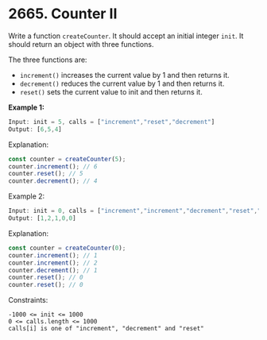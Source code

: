 # 2665. Counter II

Write a function `createCounter`. It should accept an initial integer `init`. It should return an object with three functions.

The three functions are:

* `increment()` increases the current value by 1 and then returns it.
* `decrement()` reduces the current value by 1 and then returns it.
* `reset()` sets the current value to init and then returns it.
 

**Example 1:**
```js
Input: init = 5, calls = ["increment","reset","decrement"]
Output: [6,5,4]
```
Explanation:
```js
const counter = createCounter(5);
counter.increment(); // 6
counter.reset(); // 5
counter.decrement(); // 4
```
Example 2:

```js
Input: init = 0, calls = ["increment","increment","decrement","reset","reset"]
Output: [1,2,1,0,0]
```
Explanation:
```js
const counter = createCounter(0);
counter.increment(); // 1
counter.increment(); // 2
counter.decrement(); // 1
counter.reset(); // 0
counter.reset(); // 0
```

Constraints:

```
-1000 <= init <= 1000
0 <= calls.length <= 1000
calls[i] is one of "increment", "decrement" and "reset"
```
